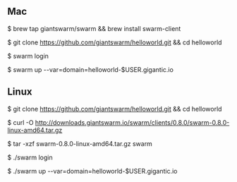 ## Mac

$ brew tap giantswarm/swarm && brew install swarm-client 

$ git clone https://github.com/giantswarm/helloworld.git && cd helloworld

$ swarm login 

$ swarm up --var=domain=helloworld-$USER.gigantic.io

## Linux 


$ git clone https://github.com/giantswarm/helloworld.git && cd helloworld

$ curl -O http://downloads.giantswarm.io/swarm/clients/0.8.0/swarm-0.8.0-linux-amd64.tar.gz

$ tar -xzf swarm-0.8.0-linux-amd64.tar.gz swarm

$ ./swarm login 

$ ./swarm up --var=domain=helloworld-$USER.gigantic.io